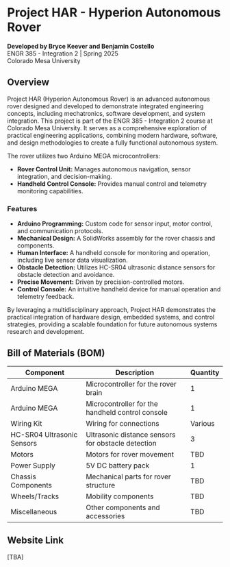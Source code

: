 # Project HAR - Hyperion Autonomous Rover

**Developed by Bryce Keever and Benjamin Costello**  
ENGR 385 - Integration 2 | Spring 2025  
Colorado Mesa University  

## Overview

Project HAR (Hyperion Autonomous Rover) is an advanced autonomous rover designed and developed to demonstrate integrated engineering concepts, including mechatronics, software development, and system integration. This project is part of the ENGR 385 - Integration 2 course at Colorado Mesa University. It serves as a comprehensive exploration of practical engineering applications, combining modern hardware, software, and design methodologies to create a fully functional autonomous system.

The rover utilizes two Arduino MEGA microcontrollers:
- **Rover Control Unit:** Manages autonomous navigation, sensor integration, and decision-making.
- **Handheld Control Console:** Provides manual control and telemetry monitoring capabilities.

### Features
- **Arduino Programming:** Custom code for sensor input, motor control, and communication protocols.
- **Mechanical Design:** A SolidWorks assembly for the rover chassis and components.
- **Human Interface:** A handheld console for monitoring and operation, including live sensor data visualization.
- **Obstacle Detection:** Utilizes HC-SR04 ultrasonic distance sensors for obstacle detection and avoidance.
- **Precise Movement:** Driven by precision-controlled motors.
- **Control Console:** An intuitive handheld device for manual operation and telemetry feedback.

By leveraging a multidisciplinary approach, Project HAR demonstrates the practical integration of hardware design, embedded systems, and control strategies, providing a scalable foundation for future autonomous systems research and development.

## Bill of Materials (BOM)
| **Component**          | **Description**                                        | **Quantity** |
|-------------------------|--------------------------------------------------------|--------------|
| Arduino MEGA           | Microcontroller for the rover brain                   | 1            |
| Arduino MEGA           | Microcontroller for the handheld control console      | 1            |
| Wiring Kit             | Wiring for connections                                | Various      |
| HC-SR04 Ultrasonic Sensors | Ultrasonic distance sensors for obstacle detection | 3          |
| Motors                 | Motors for rover movement                             | TBD          |
| Power Supply           | 5V DC battery pack                                    | 1            |
| Chassis Components     | Mechanical parts for rover structure                  | TBD          |
| Wheels/Tracks          | Mobility components                                   | TBD          |
| Miscellaneous          | Other components and accessories                      | TBD          |

## Website Link
[TBA]
